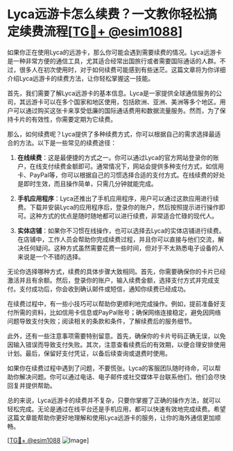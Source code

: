 # Lyca远游卡怎么续费？一文教你轻松搞定续费流程[[TG💪+ @esim1088](https://t.me/s/esim1088)]

如果你正在使用Lyca的远游卡，那么你可能会遇到需要续费的情况。Lyca远游卡是一种非常方便的通信工具，尤其适合经常出国旅行或者需要国际通话的人群。不过，很多人在初次使用时，对于如何续费可能感到有些迷茫。这篇文章将为你详细介绍Lyca远游卡的续费方法，让你轻松掌握这一技能。

首先，我们需要了解Lyca远游卡的基本信息。Lyca是一家提供全球通信服务的公司，其远游卡可以在多个国家和地区使用，包括欧洲、亚洲、美洲等多个地区。用户可以通过购买这张卡来享受低廉的国际通话费用和数据流量服务。然而，为了保持卡片的有效性，你需要定期为它续费。

那么，如何续费呢？Lyca提供了多种续费方式，你可以根据自己的需求选择最适合的方法。以下是一些常见的续费途径：

1. **在线续费**：这是最便捷的方式之一。你可以通过Lyca的官方网站登录你的账户，在线支付续费金额即可。通常情况下，网站会提供多种支付方式，如信用卡、PayPal等，你可以根据自己的习惯选择合适的支付方式。在线续费的好处是即时生效，而且操作简单，只需几分钟就能完成。

2. **手机应用程序**：Lyca还推出了手机应用程序，用户可以通过这款应用进行续费。下载并安装Lyca的应用程序后，登录你的账户，然后按照提示进行操作即可。这种方式的优点是随时随地都可以进行续费，非常适合忙碌的现代人。

3. **实体店铺**：如果你不习惯在线操作，也可以选择去Lyca的实体店铺进行续费。在店铺中，工作人员会帮助你完成续费过程，并且你可以直接与他们交流，解决任何疑问。这种方式虽然需要花费一些时间，但对于不太熟悉电子设备的人来说是一个不错的选择。

无论你选择哪种方式，续费的具体步骤大致相同。首先，你需要确保你的卡片已经激活并且有余额。然后，登录你的账户，输入续费金额，选择支付方式并完成支付。支付成功后，你会收到确认邮件或短信，通知你续费已经成功。

在续费过程中，有一些小技巧可以帮助你更顺利地完成操作。例如，提前准备好支付所需的资料，比如信用卡信息或PayPal账号；确保网络连接稳定，避免因网络问题导致支付失败；阅读相关的条款和条件，了解续费后的服务细节。

此外，还有一些注意事项需要特别留意。首先，确保你的卡片号码正确无误，以免因输入错误而导致支付失败。其次，注意查看续费后的有效期，以便合理安排使用计划。最后，保留好支付凭证，以备后续查询或退费时使用。

如果你在续费过程中遇到了问题，不要慌张。Lyca的客服团队随时待命，可以帮助你解决问题。你可以通过电话、电子邮件或社交媒体平台联系他们，他们会尽快回复并提供帮助。

总的来说，Lyca远游卡的续费并不复杂，只要你掌握了正确的操作方法，就可以轻松完成。无论是通过在线平台还是手机应用，都可以快速有效地完成续费。希望这篇文章能帮助你更好地理解和使用Lyca远游卡的服务，让你的海外通信更加顺畅。

[[TG💪+ @esim1088](https://t.me/s/esim1088) ![Image](https://i.postimg.cc/4NQfJmqS/Snipaste-2025-05-13-00-14-12.png)]